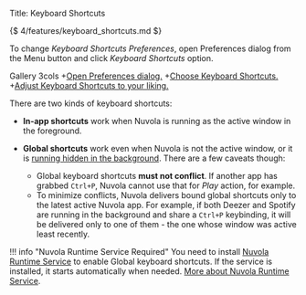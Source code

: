 Title: Keyboard Shortcuts

{$ 4/features/keyboard_shortcuts.md $}

To change *Keyboard Shortcuts Preferences*, open Preferences dialog from the Menu button and click *Keyboard Shortcuts*
option.

 Gallery 3cols
+[Open Preferences dialog.](:images/4/features/open_preferences.png|330)
+[Choose Keyboard Shortcuts.](:images/4/features/choose_keyboard_shortcuts.png|330)
+[Adjust Keyboard Shortcuts to your liking.](:images/4/features/keyboard_shortcuts.png|330)

There are two kinds of keyboard shortcuts:

  - **In-app shortcuts** work when Nuvola is running as the active window in the foreground.
  
  - **Global shortcuts** work even when Nuvola is not the active window, or it is
    [running hidden in the background](:4/background_playback.html).
    There are a few caveats though:
      - Global keyboard shortcuts **must not conflict**. If another app has grabbed `Ctrl+P`, Nuvola cannot use that for
        *Play* action, for example.
      - To minimize conflicts, Nuvola delivers bound global shortcuts only to the latest active Nuvola app. For example,
        if both Deezer and Spotify are running in the background and share a `Ctrl+P` keybinding, it will be delivered
        only to one of them - the one whose window was active least recently.

!!! info "Nuvola Runtime Service Required"
    You need to install [Nuvola Runtime Service](:4/nuvola_service.html) to enable Global keyboard shortcuts.
    If the service is installed, it starts automatically when needed.
    [More about Nuvola Runtime Service](:4/nuvola_service.html).

